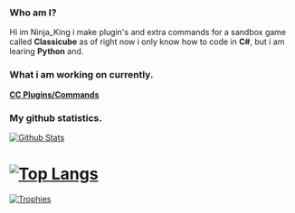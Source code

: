 ### Who am I?

Hi im Ninja_King i make plugin's and extra commands for a sandbox game called **Classicube** as of right now i only know how to code in **C#**, but i am learing **Python** and.

### What i am working on currently.

[**CC Plugins/Commands**](https://github.com/xXNinjaKingXx/ClassiCube-Extra-Commands-Plugins)

### My github statistics.

[![Github Stats](https://github-readme-stats.vercel.app/api?username=xXNinjaKingXx&show_icons=true&theme=dracula)](https://github.com/xXNinjaKingXx)
# [![Top Langs](https://github-readme-stats.vercel.app/api/top-langs/?username=xXNinjaKingXx&layout=compact&theme=dracula)](https://github.com/xXNinjaKingXx)

[![Trophies](https://github-profile-trophy.vercel.app/?username=xXNinjaKingXx&theme=dracula)](https://github.com/xXNinjaKingXx)
